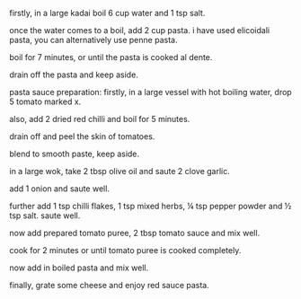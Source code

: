 firstly, in a large kadai boil 6 cup water and 1 tsp salt.

once the water comes to a boil, add 2 cup pasta. i have used elicoidali pasta, you can alternatively use penne pasta.

boil for 7 minutes, or until the pasta is cooked al dente.

drain off the pasta and keep aside.

pasta sauce preparation:
firstly, in a large vessel with hot boiling water, drop 5 tomato marked x.

also, add 2 dried red chilli and boil for 5 minutes.

drain off and peel the skin of tomatoes.

blend to smooth paste, keep aside.

in a large wok, take 2 tbsp olive oil and saute 2 clove garlic.

add 1 onion and saute well.

further add 1 tsp chilli flakes, 1 tsp mixed herbs, ¼ tsp pepper powder and ½ tsp salt. saute well.

now add prepared tomato puree, 2 tbsp tomato sauce and mix well.

cook for 2 minutes or until tomato puree is cooked completely.

now add in boiled pasta and mix well.

finally, grate some cheese and enjoy red sauce pasta.
